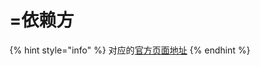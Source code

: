 # =依赖方

{% hint style="info" %}
对应的[官方页面地址](https://contributing.bitwarden.com/architecture/deep-dives/passkeys/implementations/relying-party/)
{% endhint %}
